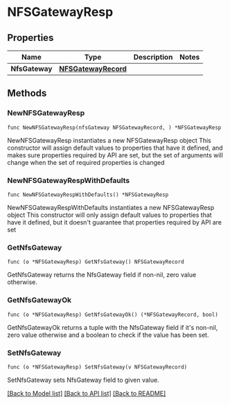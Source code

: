 # NFSGatewayResp

## Properties

Name | Type | Description | Notes
------------ | ------------- | ------------- | -------------
**NfsGateway** | [**NFSGatewayRecord**](NFSGatewayRecord.md) |  | 

## Methods

### NewNFSGatewayResp

`func NewNFSGatewayResp(nfsGateway NFSGatewayRecord, ) *NFSGatewayResp`

NewNFSGatewayResp instantiates a new NFSGatewayResp object
This constructor will assign default values to properties that have it defined,
and makes sure properties required by API are set, but the set of arguments
will change when the set of required properties is changed

### NewNFSGatewayRespWithDefaults

`func NewNFSGatewayRespWithDefaults() *NFSGatewayResp`

NewNFSGatewayRespWithDefaults instantiates a new NFSGatewayResp object
This constructor will only assign default values to properties that have it defined,
but it doesn't guarantee that properties required by API are set

### GetNfsGateway

`func (o *NFSGatewayResp) GetNfsGateway() NFSGatewayRecord`

GetNfsGateway returns the NfsGateway field if non-nil, zero value otherwise.

### GetNfsGatewayOk

`func (o *NFSGatewayResp) GetNfsGatewayOk() (*NFSGatewayRecord, bool)`

GetNfsGatewayOk returns a tuple with the NfsGateway field if it's non-nil, zero value otherwise
and a boolean to check if the value has been set.

### SetNfsGateway

`func (o *NFSGatewayResp) SetNfsGateway(v NFSGatewayRecord)`

SetNfsGateway sets NfsGateway field to given value.



[[Back to Model list]](../README.md#documentation-for-models) [[Back to API list]](../README.md#documentation-for-api-endpoints) [[Back to README]](../README.md)


